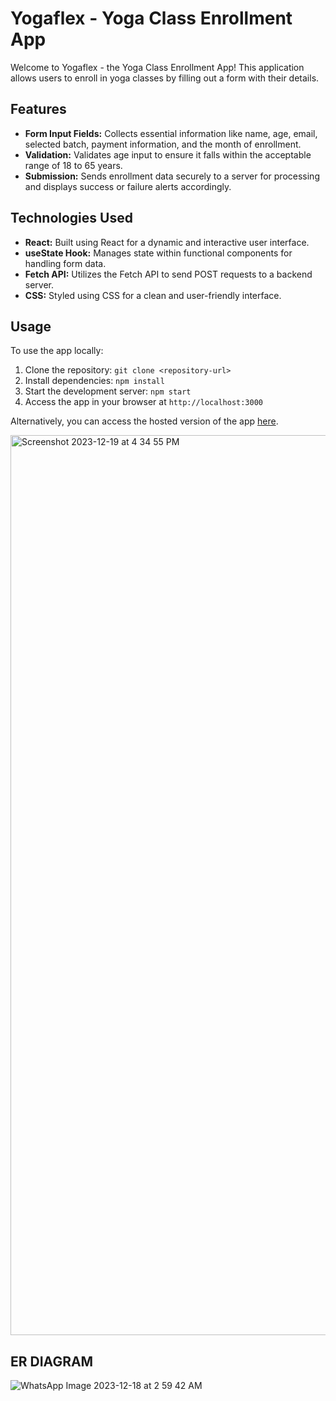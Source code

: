 # Yogaflex - Yoga Class Enrollment App

Welcome to Yogaflex - the Yoga Class Enrollment App! This application allows users to enroll in yoga classes by filling out a form with their details.

## Features

- **Form Input Fields:** Collects essential information like name, age, email, selected batch, payment information, and the month of enrollment.
- **Validation:** Validates age input to ensure it falls within the acceptable range of 18 to 65 years.
- **Submission:** Sends enrollment data securely to a server for processing and displays success or failure alerts accordingly.

## Technologies Used

- **React:** Built using React for a dynamic and interactive user interface.
- **useState Hook:** Manages state within functional components for handling form data.
- **Fetch API:** Utilizes the Fetch API to send POST requests to a backend server.
- **CSS:** Styled using CSS for a clean and user-friendly interface.

## Usage

To use the app locally:

1. Clone the repository: `git clone <repository-url>`
2. Install dependencies: `npm install`
3. Start the development server: `npm start`
4. Access the app in your browser at `http://localhost:3000`

Alternatively, you can access the hosted version of the app [here](https://yogaflex.netlify.app/).

<img width="1440" alt="Screenshot 2023-12-19 at 4 34 55 PM" src="https://github.com/nisheetkaran/YogaFlex/assets/77787531/8003c551-236a-4345-877a-2d12f864df41">

## ER DIAGRAM
![WhatsApp Image 2023-12-18 at 2 59 42 AM](https://github.com/nisheetkaran/YogaFlex/assets/77787531/00fb4867-bf40-401c-ad78-7f10206679e1)
